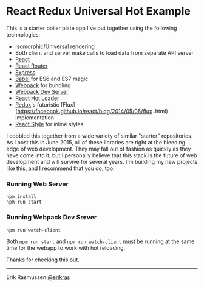 React Redux Universal Hot Example
=================================

This is a starter boiler plate app I've put together using the following technologies:

* Isomorphic/Universal rendering
* Both client and server make calls to load data from separate API server
* [React](https://github.com/facebook/react)
* [React Router](https://github.com/rackt/react-router)
* [Express](http://expressjs.com)
* [Babel](http://babeljs.io) for ES6 and ES7 magic
* [Webpack](http://webpack.github.io) for bundling
* [Webpack Dev Server](http://webpack.github.io/docs/webpack-dev-server.html)
* [React Hot Loader](https://github.com/gaearon/react-hot-loader)
* [Redux](https://github.com/gaearon/redux)'s futuristic [Flux](https://facebook.github.io/react/blog/2014/05/06/flux
.html) implementation
* [React Style](https://github.com/js-next/react-style) for inline styles

I cobbled this together from a wide variety of similar "starter" repositories. As I post this in June 2015, all of these libraries are right at the bleeding edge of web development. They may fall out of fashion as quickly as they have come into it, but I personally believe that this stack is the future of web development and will survive for several years. I'm building my new projects like this, and I recommend that you do, too.

### Running Web Server

```
npm install
npm run start
```

### Running Webpack Dev Server

```
npm run watch-client
```

Both `npm run start` and `npm run watch-client` must be running at the same time for the webapp to work with hot reloading.

Thanks for checking this out.

-----
Erik Rasmussen [@erikras](https://twitter.com/erikras)

